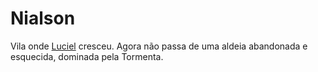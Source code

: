 # Nialson

Vila onde [Luciel](../../Personagens/PCs/Luciel.md) cresceu. Agora não passa de uma aldeia abandonada e esquecida, dominada pela Tormenta.
